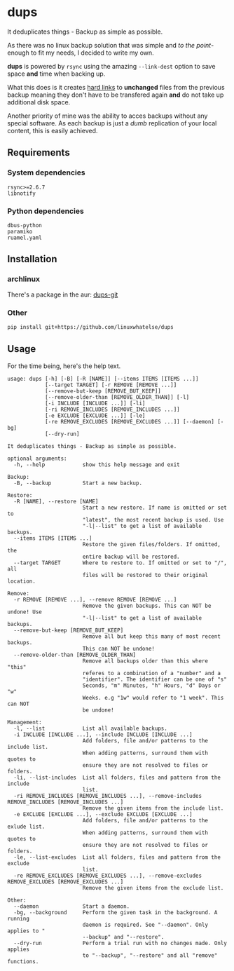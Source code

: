 dups
====
It deduplicates things - Backup as simple as possible.

As there was no linux backup solution that was simple and
_to the point_-enough to fit my needs, I decided to write my own.

**dups** is powered by `rsync` using the amazing `--link-dest` option to
save space **and** time when backing up.

What this does is it creates [hard links](https://en.wikipedia.org/wiki/Hard_link) to **unchanged** files from the
previous backup meaning they don't have to be transfered again **and** do not
take up additional disk space.

Another priority of mine was the ability to acces backups without any special
software.
As each backup is just a _dumb_ replication of your local content, this is
easily achieved.


## Requirements
### System dependencies
```
rsync>=2.6.7
libnotify
```

### Python dependencies
```
dbus-python
paramiko
ruamel.yaml
```

## Installation
### archlinux
There's a package in the aur: [dups-git](https://aur.archlinux.org/packages/dups-git/)

### Other
```sh
pip install git+https://github.com/linuxwhatelse/dups
```

## Usage
For the time being, here's the help text.
```text
usage: dups [-h] [-B] [-R [NAME]] [--items ITEMS [ITEMS ...]]
            [--target TARGET] [-r REMOVE [REMOVE ...]]
            [--remove-but-keep [REMOVE_BUT_KEEP]]
            [--remove-older-than [REMOVE_OLDER_THAN]] [-l]
            [-i INCLUDE [INCLUDE ...]] [-li]
            [-ri REMOVE_INCLUDES [REMOVE_INCLUDES ...]]
            [-e EXCLUDE [EXCLUDE ...]] [-le]
            [-re REMOVE_EXCLUDES [REMOVE_EXCLUDES ...]] [--daemon] [-bg]
            [--dry-run]

It deduplicates things - Backup as simple as possible.

optional arguments:
  -h, --help            show this help message and exit

Backup:
  -B, --backup          Start a new backup.

Restore:
  -R [NAME], --restore [NAME]
                        Start a new restore. If name is omitted or set to
                        "latest", the most recent backup is used. Use
                        "-l|--list" to get a list of available backups.
  --items ITEMS [ITEMS ...]
                        Restore the given files/folders. If omitted, the
                        entire backup will be restored.
  --target TARGET       Where to restore to. If omitted or set to "/", all
                        files will be restored to their original location.

Remove:
  -r REMOVE [REMOVE ...], --remove REMOVE [REMOVE ...]
                        Remove the given backups. This can NOT be undone! Use
                        "-l|--list" to get a list of available backups.
  --remove-but-keep [REMOVE_BUT_KEEP]
                        Remove all but keep this many of most recent backups.
                        This can NOT be undone!
  --remove-older-than [REMOVE_OLDER_THAN]
                        Remove all backups older than this where "this"
                        referes to a combination of a "number" and a
                        "identifier". The identifier can be one of "s"
                        Seconds, "m" Minutes, "h" Hours, "d" Days or "w"
                        Weeks. e.g "1w" would refer to "1 week". This can NOT
                        be undone!

Management:
  -l, --list            List all available backups.
  -i INCLUDE [INCLUDE ...], --include INCLUDE [INCLUDE ...]
                        Add folders, file and/or patterns to the include list.
                        When adding patterns, surround them with quotes to
                        ensure they are not resolved to files or folders.
  -li, --list-includes  List all folders, files and pattern from the include
                        list.
  -ri REMOVE_INCLUDES [REMOVE_INCLUDES ...], --remove-includes REMOVE_INCLUDES [REMOVE_INCLUDES ...]
                        Remove the given items from the include list.
  -e EXCLUDE [EXCLUDE ...], --exclude EXCLUDE [EXCLUDE ...]
                        Add folders, file and/or patterns to the exlude list.
                        When adding patterns, surround them with quotes to
                        ensure they are not resolved to files or folders.
  -le, --list-excludes  List all folders, files and pattern from the exclude
                        list.
  -re REMOVE_EXCLUDES [REMOVE_EXCLUDES ...], --remove-excludes REMOVE_EXCLUDES [REMOVE_EXCLUDES ...]
                        Remove the given items from the exclude list.

Other:
  --daemon              Start a daemon.
  -bg, --background     Perform the given task in the background. A running
                        daemon is required. See "--daemon". Only applies to "
                        --backup" and "--restore".
  --dry-run             Perform a trial run with no changes made. Only applies
                        to "--backup", "--restore" and all "remove" functions.
```
